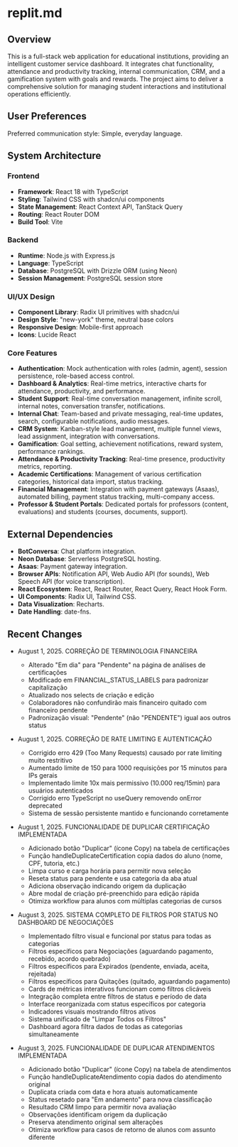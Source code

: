 # replit.md

## Overview

This is a full-stack web application for educational institutions, providing an intelligent customer service dashboard. It integrates chat functionality, attendance and productivity tracking, internal communication, CRM, and a gamification system with goals and rewards. The project aims to deliver a comprehensive solution for managing student interactions and institutional operations efficiently.

## User Preferences

Preferred communication style: Simple, everyday language.

## System Architecture

### Frontend
- **Framework**: React 18 with TypeScript
- **Styling**: Tailwind CSS with shadcn/ui components
- **State Management**: React Context API, TanStack Query
- **Routing**: React Router DOM
- **Build Tool**: Vite

### Backend
- **Runtime**: Node.js with Express.js
- **Language**: TypeScript
- **Database**: PostgreSQL with Drizzle ORM (using Neon)
- **Session Management**: PostgreSQL session store

### UI/UX Design
- **Component Library**: Radix UI primitives with shadcn/ui
- **Design Style**: "new-york" theme, neutral base colors
- **Responsive Design**: Mobile-first approach
- **Icons**: Lucide React

### Core Features
- **Authentication**: Mock authentication with roles (admin, agent), session persistence, role-based access control.
- **Dashboard & Analytics**: Real-time metrics, interactive charts for attendance, productivity, and performance.
- **Student Support**: Real-time conversation management, infinite scroll, internal notes, conversation transfer, notifications.
- **Internal Chat**: Team-based and private messaging, real-time updates, search, configurable notifications, audio messages.
- **CRM System**: Kanban-style lead management, multiple funnel views, lead assignment, integration with conversations.
- **Gamification**: Goal setting, achievement notifications, reward system, performance rankings.
- **Attendance & Productivity Tracking**: Real-time presence, productivity metrics, reporting.
- **Academic Certifications**: Management of various certification categories, historical data import, status tracking.
- **Financial Management**: Integration with payment gateways (Asaas), automated billing, payment status tracking, multi-company access.
- **Professor & Student Portals**: Dedicated portals for professors (content, evaluations) and students (courses, documents, support).

## External Dependencies

- **BotConversa**: Chat platform integration.
- **Neon Database**: Serverless PostgreSQL hosting.
- **Asaas**: Payment gateway integration.
- **Browser APIs**: Notification API, Web Audio API (for sounds), Web Speech API (for voice transcription).
- **React Ecosystem**: React, React Router, React Query, React Hook Form.
- **UI Components**: Radix UI, Tailwind CSS.
- **Data Visualization**: Recharts.
- **Date Handling**: date-fns.

## Recent Changes

- August 1, 2025. CORREÇÃO DE TERMINOLOGIA FINANCEIRA
  * Alterado "Em dia" para "Pendente" na página de análises de certificações
  * Modificado em FINANCIAL_STATUS_LABELS para padronizar capitalização
  * Atualizado nos selects de criação e edição
  * Colaboradores não confundirão mais financeiro quitado com financeiro pendente
  * Padronização visual: "Pendente" (não "PENDENTE") igual aos outros status

- August 1, 2025. CORREÇÃO DE RATE LIMITING E AUTENTICAÇÃO
  * Corrigido erro 429 (Too Many Requests) causado por rate limiting muito restritivo
  * Aumentado limite de 150 para 1000 requisições por 15 minutos para IPs gerais
  * Implementado limite 10x mais permissivo (10.000 req/15min) para usuários autenticados
  * Corrigido erro TypeScript no useQuery removendo onError deprecated
  * Sistema de sessão persistente mantido e funcionando corretamente

- August 1, 2025. FUNCIONALIDADE DE DUPLICAR CERTIFICAÇÃO IMPLEMENTADA
  * Adicionado botão "Duplicar" (ícone Copy) na tabela de certificações
  * Função handleDuplicateCertification copia dados do aluno (nome, CPF, tutoria, etc.)
  * Limpa curso e carga horária para permitir nova seleção
  * Reseta status para pendente e usa categoria da aba atual
  * Adiciona observação indicando origem da duplicação
  * Abre modal de criação pré-preenchido para edição rápida
  * Otimiza workflow para alunos com múltiplas categorias de cursos

- August 3, 2025. SISTEMA COMPLETO DE FILTROS POR STATUS NO DASHBOARD DE NEGOCIAÇÕES
  * Implementado filtro visual e funcional por status para todas as categorias
  * Filtros específicos para Negociações (aguardando pagamento, recebido, acordo quebrado)
  * Filtros específicos para Expirados (pendente, enviada, aceita, rejeitada)
  * Filtros específicos para Quitações (quitado, aguardando pagamento)
  * Cards de métricas interativos funcionam como filtros clicáveis
  * Integração completa entre filtros de status e período de data
  * Interface reorganizada com status específicos por categoria
  * Indicadores visuais mostrando filtros ativos
  * Sistema unificado de "Limpar Todos os Filtros"
  * Dashboard agora filtra dados de todas as categorias simultaneamente

- August 3, 2025. FUNCIONALIDADE DE DUPLICAR ATENDIMENTOS IMPLEMENTADA
  * Adicionado botão "Duplicar" (ícone Copy) na tabela de atendimentos
  * Função handleDuplicateAtendimento copia dados do atendimento original
  * Duplicata criada com data e hora atuais automaticamente
  * Status resetado para "Em andamento" para nova classificação
  * Resultado CRM limpo para permitir nova avaliação
  * Observações identificam origem da duplicação
  * Preserva atendimento original sem alterações
  * Otimiza workflow para casos de retorno de alunos com assunto diferente